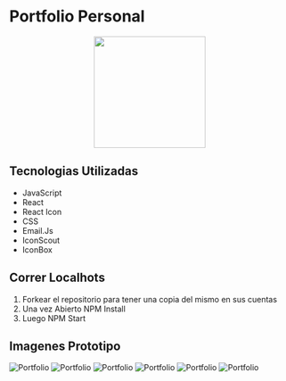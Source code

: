 # Portfolio Personal

<p align="center">
  <img height="200" src="./multimedia/logogrande.jpg" />
</p>

## Tecnologias Utilizadas

- JavaScript
- React
- React Icon
- CSS
- Email.Js
- IconScout
- IconBox

## Correr Localhots

 1. Forkear el repositorio para tener una copia del mismo en sus cuentas
 2. Una vez Abierto NPM Install
 3. Luego NPM Start

## Imagenes Prototipo

<img src="./multimedia/render1.jpg" alt='Portfolio'/>
<img src="./multimedia/render2.jpg" alt='Portfolio'/>
<img src="./multimedia/render1.jpg" alt='Portfolio'/>
<img src="./multimedia/render2.jpg" alt='Portfolio'/>
<img src="./multimedia/render1.jpg" alt='Portfolio'/>
<img src="./multimedia/render2.jpg" alt='Portfolio'/>
